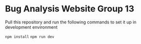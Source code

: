 # Bug Analysis Website Group 13

Pull this repository and run the following commands to set it up in development environment

`npm install`
`npm run dev`
